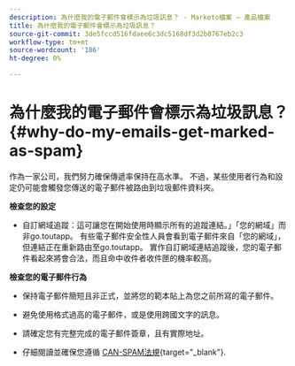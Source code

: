 ```yaml
---
description: 為什麼我的電子郵件會標示為垃圾訊息？ - Marketo檔案 — 產品檔案
title: 為什麼我的電子郵件會標示為垃圾訊息？
source-git-commit: 3de5fccd516fdaee6c3dc5168df3d2b0767eb2c3
workflow-type: tm+mt
source-wordcount: '186'
ht-degree: 0%

---
```


# 為什麼我的電子郵件會標示為垃圾訊息？ {#why-do-my-emails-get-marked-as-spam}

作為一家公司，我們努力確保傳遞率保持在高水準。 不過，某些使用者行為和設定仍可能會觸發您傳送的電子郵件被路由到垃圾郵件資料夾。

**檢查您的設定**

* 自訂網域追蹤：這可讓您在開始使用時顯示所有的追蹤連結。」「您的網域」而非go.toutapp。 有些電子郵件安全性人員會看到電子郵件來自「您的網域」，但連結正在重新路由至go.toutapp。 實作自訂網域連結追蹤後，您的電子郵件看起來將會合法，而且命中收件者收件匣的機率較高。

**檢查您的電子郵件行為**

* 保持電子郵件簡短且非正式，並將您的範本貼上為您之前所寫的電子郵件。

* 避免使用格式過高的電子郵件，或是使用跨國文字的訊息。

* 請確定您有完整完成的電子郵件簽章，且有實際地址。

* 仔細閱讀並確保您遵循 [CAN-SPAM法規](https://www.ftc.gov/tips-advice/business-center/guidance/can-spam-act-compliance-guide-business){target="_blank"}.

